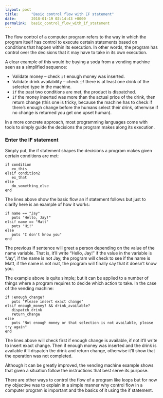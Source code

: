 ```yaml
---
layout: post
title:      "Basic control flow with IF statement"
date:       2018-01-19 02:14:43 +0000
permalink:  basic_control_flow_with_if_statement
---
```



The flow control of a computer program refers to the way in which the program itself has control to execute certain statements based on conditions that happen within its execution. In other words, the program has control over the decisions that it may have to take in its own execution.

A clear example of this would be buying a soda from a vending machine seen as a simplified sequence:

* Validate money – check `if` enough money was inserted. 
* Validate drink availability – check `if` there is at least one drink of the selected type in the machine.
* `if` the past two conditions are met, the product is dispatched.
* `if` the money inserted was more than the actual price of the drink, then return change (this one is tricky, because the machine has to check if there’s enough change before the humans select their drink, otherwise if no change is returned you get one upset human).

In a more concrete approach, most programming languages come with tools to simply guide the decisions the program makes along its execution.

### Enter the IF statement 

Simply put, the if statement shapes the decisions a program makes given certain conditions are met: 

```
if condition
   ex_this
elsif condition2
   ex_that
else
   do_something_else
end
```

The lines above show the basic flow an if statement follows but just to clarify here is an example of how it works:

```
if name == "Jay"
   puts "Hello, Jay!"
elsif name == "Matt"
   puts "Hi!"
else
   puts "I don't know you"
end
```

The previous if sentence will greet a person depending on the value of the name variable. That is, it’ll write “Hello, Jay!” if the value in the variable is “Jay”, if the name is not Jay, the program will check to see if the name is Matt, if the name is not mat, the program will finally say that it doesn’t know you.

The example above is quite simple; but it can be applied to a number of things where a program requires to decide which action to take. In the case of the vending machine:

```
if !enough_change?
   puts "Please insert exact change"
elsif enough_money? && drink_available?
   dispatch_drink
   return_change
else
   puts "Not enough money or that selection is not available, please try again"
end
```

The lines above will check first if enough change is available, if not it’ll write to insert exact change. Then if enough money was inserted and the drink is available it’ll dispatch the drink and return change, otherwise it’ll show that the operation was not completed.

Although it can be greatly improved, the vending machine example shows that given a situation follow the instructions that best serve its purpose.

There are other ways to control the flow of a program like loops but for now my objective was to explain in a simple manner why control flow in a computer program is important and the basics of it using the if statement. 


